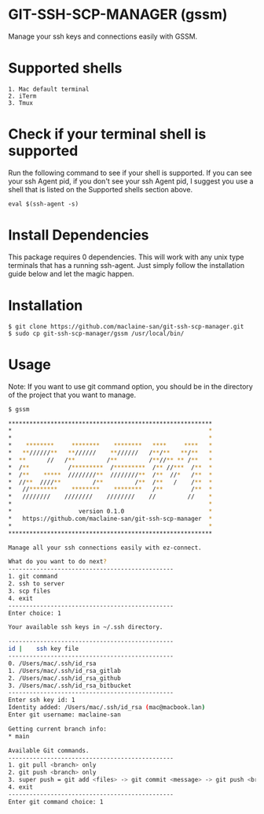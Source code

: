 # GIT-SSH-SCP-MANAGER (gssm)
Manage your ssh keys and connections easily with GSSM.

# Supported shells

```
1. Mac default terminal 
2. iTerm
3. Tmux
```

# Check if your terminal shell is supported
Run the following command to see if your shell is supported. If you can see your ssh Agent pid, if you don't see your ssh Agent pid, I suggest you use a shell that is listed on the Supported shells section above. 
```
eval $(ssh-agent -s)
```

# Install Dependencies

This package requires 0 dependencies.
This will work with any unix type terminals that has a running ssh-agent. Just simply follow the installation guide below and let the magic happen.


# Installation

```
$ git clone https://github.com/maclaine-san/git-ssh-scp-manager.git
$ sudo cp git-ssh-scp-manager/gssm /usr/local/bin/
```

# Usage
Note: If you want to use git command option, you should be in the directory of the project that you want to manage.
```bash
$ gssm

**********************************************************
*                                                        *
*                                                        *
*    ********     ********    ********   ****     ****   *
*   **//////**   **//////    **//////   /**/**   **/**   *
*  **      //   /**         /**         /**//** ** /**   *
*  /**           /*********  /*********  /** //***  /**  *
*  /**    *****  ////////**  ////////**  /**  //*   /**  *
*  //**  ////**         /**         /**  /**   /    /**  *
*   //********    ********    ********   /**        /**  *
*   ////////    ////////    ////////    //         //    *
*                                                        *
*                   version 0.1.0                        *
*   https://github.com/maclaine-san/git-ssh-scp-manager  *
*                                                        *
**********************************************************

Manage all your ssh connections easily with ez-connect.

What do you want to do next?
-----------------------------------------------
1. git command
2. ssh to server
3. scp files
4. exit
-----------------------------------------------
Enter choice: 1

Your available ssh keys in ~/.ssh directory.

-----------------------------------------------
id |    ssh key file
-----------------------------------------------
0. /Users/mac/.ssh/id_rsa
1. /Users/mac/.ssh/id_rsa_gitlab
2. /Users/mac/.ssh/id_rsa_github
3. /Users/mac/.ssh/id_rsa_bitbucket
-----------------------------------------------
Enter ssh key id: 1
Identity added: /Users/mac/.ssh/id_rsa (mac@macbook.lan)
Enter git username: maclaine-san

Getting current branch info:
* main

Available Git commands.
-----------------------------------------------
1. git pull <branch> only
2. git push <branch> only
3. super push = git add <files> -> git commit <message> -> git push <branch>
4. exit
-----------------------------------------------
Enter git command choice: 1
```

